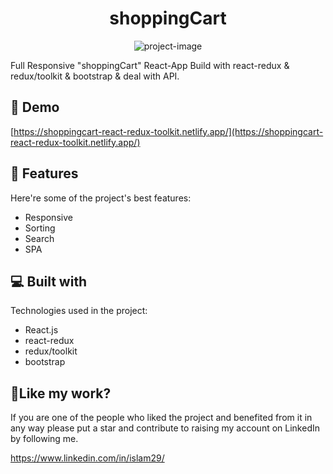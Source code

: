 <h1 align="center" id="title">shoppingCart</h1>

<p align="center"><img src="https://socialify.git.ci/islamMohamed29/shoppingCart-React-App/image?font=KoHo&amp;language=1&amp;name=1&amp;owner=1&amp;pattern=Charlie%20Brown&amp;theme=Dark" alt="project-image"></p>

<p id="description">Full Responsive "shoppingCart" React-App Build with react-redux &amp; redux/toolkit &amp; bootstrap &amp; deal with API.</p>

<h2>🚀 Demo</h2>

[https://shoppingcart-react-redux-toolkit.netlify.app/](https://shoppingcart-react-redux-toolkit.netlify.app/)

  
<h2>🧐 Features</h2>

Here're some of the project's best features:

*   Responsive
*   Sorting
*   Search
*   SPA

  
<h2>💻 Built with</h2>

Technologies used in the project:

*   React.js
*   react-redux
*   redux/toolkit
*   bootstrap

<h2>💖Like my work?</h2>

If you are one of the people who liked the project and benefited from it in any way please put a star and contribute to raising my account on LinkedIn by following me.<p>https://www.linkedin.com/in/islam29/</p>
